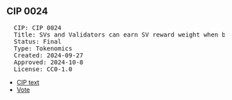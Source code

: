 ## CIP 0024

<pre>
  CIP: CIP 0024
  Title: SVs and Validators can earn SV reward weight when bringing Validators or apps to the Canton Network
  Status: Final
  Type: Tokenomics
  Created: 2024-09-27
  Approved: 2024-10-8
  License: CC0-1.0
</pre>

* [CIP text](/cip-0024/cip-00024%20and%20cip%200025%20v0.2%20.pdf)
* [Vote](/cip-0024/cip-0024%20and%20cip-0025.pdf)
